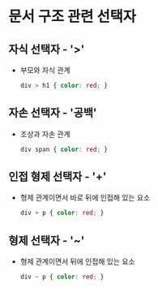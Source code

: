 # 문서 구조 관련 선택자

## 자식 선택자 - '>'
- 부모와 자식 관계
    ```css
    div > h1 { color: red; }
    ```

## 자손 선택자 - '공백'
- 조상과 자손 관계
    ```css
    div span { color: red; }
    ```

## 인접 형제 선택자 - '+'
- 형제 관계이면서 바로 뒤에 인접해 있는 요소
    ```css
    div + p { color: red; }
    ```

## 형제 선택자 - '~'
- 형제 관계이면서 뒤에 인접해 있는 요소
    ```css
    div ~ p { color: red; }
    ```